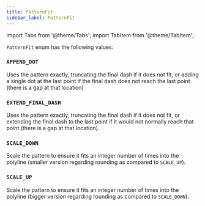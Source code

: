 ```yaml
---
title: PatternFit
sidebar_label: PatternFit
---
```


import Tabs from '@theme/Tabs';
import TabItem from '@theme/TabItem';

`PatternFit` enum has the following values:

### `APPEND_DOT`

Uses the pattern exactly, truncating the final dash if it does not fit, or adding a single dot at the last point if the
final dash does not reach the last point (there is a gap at that location)

### `EXTEND_FINAL_DASH`

Uses the pattern exactly, truncating the final dash if it does not fit, or extending the final dash to the last point if
it would not normally reach that point (there is a gap at that location).

### `SCALE_DOWN`

Scale the pattern to ensure it fits an integer number of times into the polyline (smaller version regarding rounding as
compared to `SCALE_UP`).

### `SCALE_UP`

Scale the pattern to ensure it fits an integer number of times into the polyline (bigger version regarding rounding as
compared to `SCALE_DOWN`).


